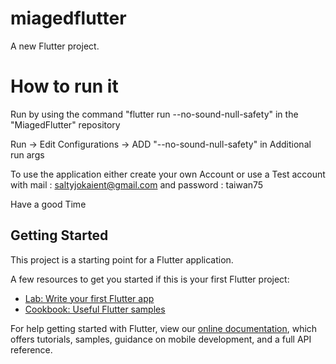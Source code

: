 # miagedflutter

A new Flutter project.

# How to run it

Run by using the command "flutter run --no-sound-null-safety" in the "MiagedFlutter" repository 

Run -> Edit Configurations -> ADD "--no-sound-null-safety" in Additional run args

To use the application either create your own Account or use a Test account with mail : saltyjokaient@gmail.com and password : taiwan75

Have a good Time

## Getting Started

This project is a starting point for a Flutter application.

A few resources to get you started if this is your first Flutter project:

- [Lab: Write your first Flutter app](https://flutter.dev/docs/get-started/codelab)
- [Cookbook: Useful Flutter samples](https://flutter.dev/docs/cookbook)

For help getting started with Flutter, view our
[online documentation](https://flutter.dev/docs), which offers tutorials,
samples, guidance on mobile development, and a full API reference.
